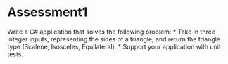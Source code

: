 # Assessment1
 Write a C# application that solves the following problem:  * Take in three integer inputs, representing the sides of a triangle, and return  the triangle type (Scalene, Isosceles, Equilateral).  * Support your application with unit tests.
